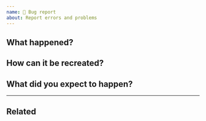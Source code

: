 ```yaml
---
name: 🐛 Bug report
about: Report errors and problems
---
```


## What happened?

<!-- A clear and concise description of what the bug is. -->

## How can it be recreated?

<!--
1. Go to '...'
2. Click on '....'
3. Scroll down to '....'
4. See error

Include screenshots here if relevant.
-->

## What did you expect to happen?

<!-- A clear and concise description of what you expected to happen. -->

***
<!-- Don't change below this line; fill out with a summary after the report has been investigated -->

<!--
## Notes

- We could do this
- More notes or suggestions
-->

## Related

<!--
- Blocked by #123; blocks #456.
- Related to #789.
-->

<!--
## Tasks

- [ ] Do something
- [ ] Do another thing
  - [ ] And something else
-->
